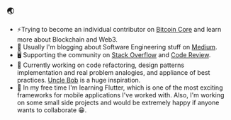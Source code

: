 ### :earth_asia:
- ⚡Trying to become an individual contributor on [Bitcoin Core](https://github.com/bitcoin/bitcoin) and learn more about Blockchain and Web3.
- :book: Usually I'm blogging about Software Engineering stuff on [Medium](https://ioannis-brandt.medium.com/).
- :desktop_computer: Supporting the community on [Stack Overflow](https://stackoverflow.com/users/6392398/ioannis-brant-ioannidis) and [Code Review](https://codereview.stackexchange.com/users/268896/ioannis-brant-ioannidis).
- 🔭 Currently working on code refactoring, design patterns implementation and real problem analogies, and appliance of best practices. [Uncle Bob](https://en.wikipedia.org/wiki/Robert_C._Martin) is a huge inspiration.
- :page_with_curl: In my free time I'm learning Flutter, which is one of the most exciting frameworks for mobile applications I've worked with. Also, I'm working on some small side projects and would be extremely happy if anyone wants to collaborate :grin:.
